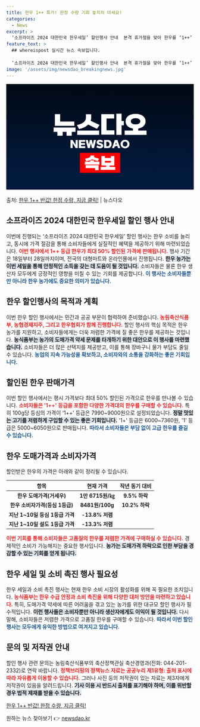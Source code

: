 ```yaml
---
title: 한우 1++ 특가! 한정 수량 기회 놓치지 마세요!
categories:
  - News
excerpt: >
  ‘소프라이즈 2024 대한민국 한우세일’ 할인행사 안내  본격 휴가철을 맞아 한우를 ‘1++’ 등급까지 최대…
feature_text: >
  ## whereispost 실시간 뉴스 속보입니다.

  ‘소프라이즈 2024 대한민국 한우세일’ 할인행사 안내  본격 휴가철을 맞아 한우를 ‘1++’ 등급까지 최대…
image: '/assets/img/newsdao_breakingnews.jpg'
---
```


![뉴스다오 속보](/assets/img/newsdao_breakingnews.jpg)

<p>출처: <a href="https://newsdao.kr/4853" rel="dofollow">한우 1++ 반값! 한정 수량, 지금 클릭!</a> | 뉴스다오</p>

<h2 data-ke-size="size26">소프라이즈 2024 대한민국 한우세일 할인 행사 안내</h2>
<p data-ke-size="size16"></p>

이번에 진행되는 ‘소프라이즈 2024 대한민국 한우세일’ 할인 행사는 한우 소비를 늘리고, 동시에 가격 절감을 통해 소비자들에게 실질적인 혜택을 제공하기 위해 마련되었습니다. <b><span style="color: #ee2323;">이번 행사에서 1++ 등급 한우가 최대 50% 할인된 가격에 판매됩니다.</span></b> 행사 기간은 18일부터 28일까지이며, 전국의 대형마트와 온라인몰에서 진행됩니다. <b><span style="background-color: #21538527;">한우 농가는 이번 세일을 통해 안정적인 소득을 갖는 데 도움이 될 것입니다.</span></b> 소비자들은 물론 한우 생산자 모두에게 긍정적인 영향을 미칠 수 있는 기회를 제공합니다. <b><span style="color: #1a5490;">이 행사는 소비자들뿐만 아니라 한우 농가에도 중요한 의미가 있습니다.</span></b>

<p data-ke-size="size16"></p>

<h2 data-ke-size="size26">한우 할인행사의 목적과 계획</h2>
<p data-ke-size="size16"></p>

이번 한우 할인 행사에서는 민간과 공공 부문이 협력하여 준비했습니다. <b><span style="color: #ee2323;">농림축산식품부, 농협경제지주, 그리고 한우협회가 함께 진행합니다.</span></b> 할인 행사의 핵심 목적은 한우 농가를 지원하고, 소비자들에게는 더욱 저렴한 가격에 질 좋은 한우를 제공하는 것입니다. <b><span style="background-color: #21538527;">농식품부는 농가의 도매가격 약세 문제를 타개하기 위한 대안으로 이 행사를 마련했습니다.</span></b> 소비자들은 더 많은 선택지를 제공받고, 이를 통해 장바구니 물가 부담도 줄일 수 있습니다. <b><span style="color: #1a5490;">농업의 지속 가능성을 확보하고, 소비자와의 소통을 강화하는 좋은 기회입니다.</span></b>

<p data-ke-size="size16"></p>

<h2 data-ke-size="size26">할인된 한우 판매가격</h2>
<p data-ke-size="size16"></p>

이번 할인 행사에서는 평시 가격보다 최대 50% 할인된 가격으로 한우를 만나볼 수 있습니다. <b><span style="color: #ee2323;">소비자들은 '1++' 등급을 포함한 다양한 가격대의 한우를 구매할 수 있습니다.</span></b> 특히 100g당 등심의 가격이 ‘1++’ 등급은 7990~9000원으로 설정되었습니다. <b><span style="background-color: #21538527;">정말 맛있는 고기를 저렴하게 구입할 수 있는 좋은 기회입니다.</span></b> '1+' 등급은 6000~7360원, '1' 등급은 5000~6050원으로 판매됩니다. <b><span style="color: #1a5490;">따라서 소비자들은 부담 없이 고급 한우를 즐길 수 있습니다.</span></b>

<p data-ke-size="size16"></p>

<h2 data-ke-size="size26">한우 도매가격과 소비자가격</h2>
<p data-ke-size="size16"></p>

할인받은 한우의 가격은 아래와 같이 정리될 수 있습니다.

<table>
    <thead>
        <tr>
            <th style="text-align: center;">항목</th>
            <th style="text-align: center;">현재 가격</th>
            <th style="text-align: center;">작년 동기 대비</th>
        </tr>
    </thead>
    <tbody>
        <tr>
            <td style="text-align: center; height: 17px;"><b>한우 도매가격(거세우)</b></td>
            <td style="text-align: center; height: 17px;"><b>1만 6715원/㎏</b></td>
            <td style="text-align: center; height: 17px;"><b>9.5% 하락</b></td>
        </tr>
        <tr>
            <td style="text-align: center; height: 17px;"><b>한우 소비자가격(등심 1등급)</b></td>
            <td style="text-align: center; height: 17px;"><b>8481원/100g</b></td>
            <td style="text-align: center; height: 17px;"><b>10.2% 하락</b></td>
        </tr>
        <tr>
            <td style="text-align: center; height: 17px;"><b>지난 1~10일 등심 1등급 가격</b></td>
            <td style="text-align: center; height: 17px;"><b>-13.8% 저렴</b></td>
        </tr>
        <tr>
            <td style="text-align: center; height: 17px;"><b>지난 1~10일 설도 1등급 가격</b></td>
            <td style="text-align: center; height: 17px;"><b>-13.3% 저렴</b></td>
        </tr>
    </tbody>
</table>

<b><span style="color: #ee2323;">이번 기회를 통해 소비자들은 고품질의 한우를 저렴한 가격에 구매하실 수 있습니다.</span></b> 경제적인 소비가 가능해지는 중요한 행사입니다. <b><span style="background-color: #21538527;">농가는 도매가격 하락으로 인한 부담을 경감할 수 있는 기회를 얻게 됩니다.</span></b> 

<p data-ke-size="size16"></p>

<h2 data-ke-size="size26">한우 세일 및 소비 촉진 행사 필요성</h2>
<p data-ke-size="size16"></p>

한우 세일과 소비 촉진 행사는 현재 한우 소비 시장의 활성화를 위해 꼭 필요한 조치입니다. <b><span style="color: #ee2323;">농식품부는 한우 수급 안정과 소비 촉진을 위해 다양한 대처 방안을 마련하고 있습니다.</span></b> 특히, 도매가격 약세에 따른 어려움을 겪고 있는 농가를 위한 대규모 할인 행사가 필수적입니다. <b><span style="background-color: #21538527;">이런 행사들은 소비자뿐만 아니라 생산자에게도 이익이 될 것입니다.</span></b> 다시 말해, 소비자들은 저렴한 가격으로 고품질 한우를 구매할 수 있습니다. <b><span style="color: #1a5490;">따라서 이번 할인 행사는 모두에게 유익한 방법으로 여겨지고 있습니다.</span></b>

<p data-ke-size="size16"></p>

<h2 data-ke-size="size26">문의 및 저작권 안내</h2>
<p data-ke-size="size16"></p>

할인 행사 관련 문의는 농림축산식품부의 축산정책관실 축산경영과(전화: 044-201-2332)로 연락 바랍니다. <b><span style="color: #ee2323;">정책브리핑의 정책뉴스 자료는 공공누리 제1유형: 출처 표시에 따라 자유롭게 이용할 수 있습니다.</span></b> 그러나 사진 등의 저작권이 있는 자료는 제3자에게 저작권이 있음을 알려드립니다. <b><span style="background-color: #21538527;">기사 이용 시 반드시 출처를 표기해야 하며, 이를 위반할 경우 법적 제재를 받을 수 있습니다.</span></b>

<p data-ke-size="size16"></p>

<a href="https://newsdao.kr/4853">한우 1++ 반값! 한정 수량, 지금 클릭!</a> 

원하는 뉴스 찾아보기 👉 <a href="https://newsdao.kr" rel="dofollow">newsdao.kr</a>


